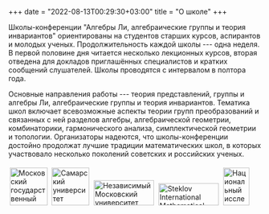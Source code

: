 +++
date = "2022-08-13T00:29:30+03:00"
title = "О школе"
+++

Школы-конференции "Алгебры Ли, алгебраические группы и теория инвариантов" ориентированы на студентов старших курсов, аспирантов и молодых ученых.
Продолжительность каждой школы --- одна неделя.
В первой половине дня читается несколько лекционных курсов, вторая отведена для докладов приглашённых специалистов и кратких сообщений слушателей.
Школы проводятся с интервалом в полтора года.

Основные направления работы --- теория представлений, группы и алгебры Ли, алгебраические группы и теория инвариантов.
Тематика школ включает всевозможные аспекты теории групп преобразований и связанных с ней разделов алгебры, алгебраической геометрии,
комбинаторики, гармонического анализа, симплектической геометрии и топологии.
Организаторы надеются, что школы-конференции достойно продолжат лучшие традиции математических школ,
в которых участвовало несколько поколений советских и российских ученых.

<div class="logos">
<a href="http://msu.ru"><img style="margin: 2.5px; margin-bottom: 5px; width: 75px; height: 75px;" src="/main_files/msu-logo.png" alt="Московский государственный университет" title="Московский государственный университет" /></a>
<a href="http://ssau.ru"><img style="margin: 2.5px; margin-bottom: 5px; width: 75px; height: 75px;" src="/main_files/samu-logo.png" alt="Самарский университет" title="Самарский университет" /></a>
<a href="http://ium.mccme.ru"><img style="margin: 2.5px; margin-bottom: 5px; width: 120px; height: 50px;" src="/main_files/nmu-logo.png" alt="Независимый Московский университет" title="Независимый Московский университет" /></a>
<a href="http://simc.mi-ras.ru"><img style="margin: 2.5px; margin-bottom: 5px; width: 120px; height: 44px;" src="/main_files/simc-logo.png" alt="Steklov International Mathematical Center" title="Steklov International Mathematical Center" /></a>
<a href="https://math.hse.ru/latg"><img style="margin: 2.5px; margin-top: 5px; width: 52px; height: 75px;" src="/main_files/atg_logo_sq.png" alt="Национальный исследовательский университет Высшая Школа Экономики" title="Национальный исследовательский университет Высшая Школа Экономики" /></a>
</div>
